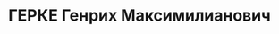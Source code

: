 ---
title: ГЕРКЕ Генрих Максимилианович
description: "1899 р., м. Олександрівськ Катеринославської губ., німець, з службовців,\
  \ позапартійний, освіта вища, інженер Дніпропетровського з-ду ім. Молотова. \n \
  \ 28.11.1937 р.звинувачений у належності до к/рев. організації, розстріляний 29.11.1937\
  \ р. \n  Реабілітований 09.08.1957 р."
---